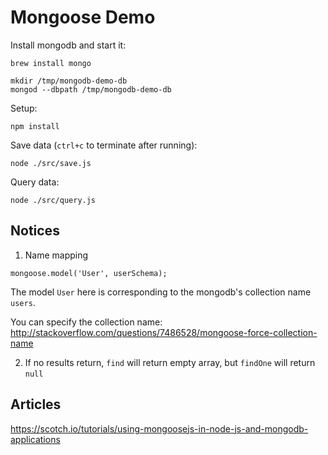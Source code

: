 Mongoose Demo
=================

Install mongodb and start it:

```
brew install mongo

mkdir /tmp/mongodb-demo-db
mongod --dbpath /tmp/mongodb-demo-db
```

Setup:

```
npm install
```

Save data (`ctrl+c` to terminate after running):

```
node ./src/save.js
```

Query data:

```
node ./src/query.js
```

Notices
--------

1. Name mapping

```
mongoose.model('User', userSchema);
```

The model `User` here is corresponding to the mongodb's collection name `users`.

You can specify the collection name: <http://stackoverflow.com/questions/7486528/mongoose-force-collection-name>

2. If no results return, `find` will return empty array, but `findOne` will return `null`

Articles
-------

<https://scotch.io/tutorials/using-mongoosejs-in-node-js-and-mongodb-applications>

